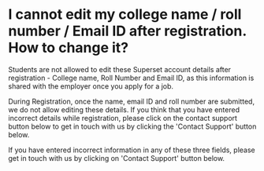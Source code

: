 # I cannot edit my college name / roll number / Email ID after registration. How to change it?

Students are not allowed to edit these Superset account details after registration - College name, Roll Number and Email ID, as this information is shared with the employer once you apply for a  job. 

During Registration, once the name, email ID and roll number are submitted, we do not allow editing these details. If you think that you have entered incorrect details while registration, please click on the contact support button below to get in touch with us by clicking the 'Contact Support' button below.

If you have entered incorrect information in any of these three fields, please get in touch with us by clicking on 'Contact Support' button below.

